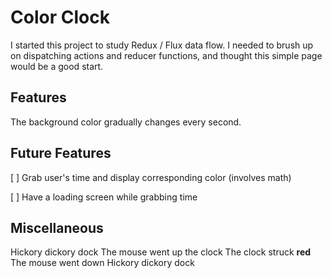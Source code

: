 # Color Clock 

I started this project to study Redux / Flux data flow. I needed to brush up on dispatching actions and reducer functions, and thought this simple page would be a good start. 

## Features 

The background color gradually changes every second. 

## Future Features 

[ ] Grab user's time and display corresponding color (involves math) 

[ ] Have a loading screen while grabbing time 

## Miscellaneous 

Hickory dickory dock
The mouse went up the clock
The clock struck __red__ 
The mouse went down
Hickory dickory dock 